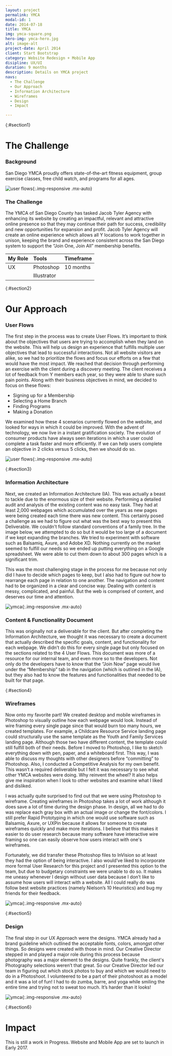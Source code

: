 ```yaml
---
layout: project
permalink: YMCA
modal-id: 1
date: 2014-07-18
title: YMCA
img: ymca-square.png
hero-img: ymca-hero.jpg
alt: image-alt
project-date: April 2014
client: Start Bootstrap
category: Website Redesign + Mobile App
disipline: UX/UI
duration: 9 months
description: Details on YMCA project
navs:
  - The Challenge
  - Our Approach
  - Information Architecture
  - Wireframes
  - Design
  - Impact

---
```

{:#section1}
# The Challenge
### Background

San Diego YMCA proudly offers state-of-the-art fitness equipment, group exercise classes, free child watch, and programs for all ages.

![user flows](../img/portfolio/ymca/YMCA-mockups.png "User Flows"){:.img-responsive .mx-auto}
### The Challenge

The YMCA of San Diego County has tasked Jacob Tyler Agency with enhancing its website by creating an impactful, relevant and attractive online presence so that they may continue their path for success, credibility and new opportunities for expansion and profit. Jacob Tyler Agency will create an online experience which allows all Y locations to work together in unison, keeping the brand and experience consistent across the San Diego system to support the “Join One, Join All” membership benefits.

|My Role |Tools | Timeframe |
|:--- |:---- |:----|
|UX| Photoshop | 10 months |
| | Illustrator|  |




{:#section2}
# Our Approach
### User Flows

The first step in the process was to create User Flows. It’s important to think about the objectives that users are trying to accomplish when they land on the website. This will help us design an experience that fulfills multiple user objectives that lead to successful interactions. Not all website visitors are alike, so we had to prioritize the flows and focus our efforts on a few that would have the most impact. We reached that decision through performing an exercise with the client during a discovery meeting. The client receives a lot of feedback from Y members each year, so they were able to share such pain points. Along with their business objectives in mind, we decided to focus on these flows:

+ Signing up for a Membership
+ Selecting a Home Branch
+ Finding Programs
+ Making a Donation

We examined how these 4 scenarios currently flowed on the website, and looked for ways in which it could be improved. With the advent of technology, we now live in a instant gratification society. The evolution of consumer products have always seen iterations in which a user could complete a task faster and more efficiently. If we can help users complete an objective in 2 clicks versus 5 clicks, then we should do so.

![user flows](../img/portfolio/ymca/user-flows.jpg "User Flows"){:.img-responsive .mx-auto}

{:#section3}
### Information Architecture

Next, we created an Information Architecture (IA). This was actually a beast to tackle due to the enormous size of their website. Performing a detailed audit and analysis of the existing content was no easy task. They had at least 2,000 webpages which accumulated over the years as new pages were being created each time there was new content. This certainly posed a challenge as we had to figure out what was the best way to present this Deliverable. We couldn’t follow standard conventions of a family tree. In the image below, we attempted to do so but it would be too large of a document if we kept expanding the branches. We tried to experiment with software such as Balsamiq, Axure, and Adobe XD. Nothing currently on the market seemed to fulfill our needs so we ended up putting everything on a Google spreadsheet. We were able to cut them down to about 300 pages which is a significant trim.

This was the most challenging stage in the process for me because not only did I have to decide which pages to keep, but I also had to figure out how to rearrange each page in relation to one another. The navigation and content had to be organized in a clear and concise way. Dealing with content is messy, complicated, and painful. But the web is comprised of content, and deserves our time and attention.  

![ymca](../img/portfolio/ymca/site-architecture.jpeg "Info Arch"){:.img-responsive .mx-auto}

### Content & Functionality Document
This was originally not a deliverable for the client. But after completing the Information Architecture, we thought it was necessary to create a document that actually described the specific goals, content, and functionality for each webpage. We didn’t do this for every single page but only focused on the sections related to the 4 User Flows. This document was more of a resource for our internal team, and even more so to the developers. Not only do the developers have to know that the “Join Now” page would live under the “Membership” tab in the navigation (which is outlined in the IA), but they also had to know the features and functionalities that needed to be built for that page.

{:#section4}
### Wireframes

Now onto my favorite part! We created desktop and mobile wireframes in Photoshop to visually outline how each webpage would look. Instead of wire framing every single page since that would burn too many hours, we created templates. For example, a Childcare Resource Service landing page could structurally use the same template as the Youth and Family Services landing page. Although those two have different content, the template could still fulfill both of their needs. Before I moved to Photoshop, I like to sketch everything down with pen, paper, and a whiteboard first. This way, I was able to discuss my thoughts with other designers before “committing” to Photoshop. Also, I conducted a Competitive Analysis for my own benefit. This wasn’t a required deliverable but I felt it was necessary to see what other YMCA websites were doing. Why reinvent the wheel? It also helps give me inspiration when I look to other websites and examine what I liked and disliked.

I was actually quite surprised to find out that we were using Photoshop to wireframe. Creating wireframes in Photoshop takes a lot of work although it does save a lot of time during the design phase. In design, all we had to do was replace each gray box with an actual image or change the font/colors. I still prefer Rapid Prototyping in which one would use software such as Balsamiq, Axure, or UXPin because it allows for someone to create wireframes quickly and make more iterations. I believe that this makes it easier to do user research because many software have interactive wire framing so one can easily observe how users interact with one's wireframes.

Fortunately, we did transfer these Photoshop files to InVision so at least they had the option of being interactive. I also would’ve liked to incorporate more formal User Research for this project and I presented this option to the team, but due to budgetary constraints we were unable to do so. It makes me uneasy whenever I design without user data because I don’t like to assume how users will interact with a website. All I could really do was follow best website practices (namely Nielson’s 10 Heuristics) and bug my friends for their feedback.

![ymca](../img/portfolio/ymca/wireframe.jpg "wireframe"){:.img-responsive .mx-auto}

{:#section5}
### Design
The final step in our UX Approach were the designs. YMCA already had a brand guideline which outlined the acceptable fonts, colors, amongst other things. So designs were created with those in mind. Our Creative Director stepped in and played a major role during this process because photography was a major element to the designs. Quite frankly, the client's Photography selections weren’t that great. So our Creative Director led our team in figuring out which stock photos to buy and which we would need to do in a Photoshoot. I volunteered to be a part of their photoshoot as a model and it was a lot of fun! I had to do zumba, barre, and yoga while smiling the entire time and trying not to sweat too much. It’s harder than it looks!

![ymca](../img/portfolio/ymca/design.jpg "design"){:.img-responsive .mx-auto}

{:#section6}

# Impact
This is still a work in Progress. Website and Mobile App are set to launch in Early 2017.

